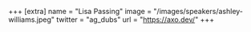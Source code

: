 +++
[extra]
  name = "Lisa Passing"
  image = "/images/speakers/ashley-williams.jpeg"
  twitter = "ag_dubs"
  url = "https://axo.dev/"
+++
